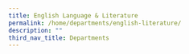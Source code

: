 ```yaml
---
title: English Language & Literature
permalink: /home/departments/english-literature/
description: ""
third_nav_title: Departments
---
```

